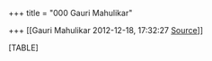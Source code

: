 +++
title = "000 Gauri Mahulikar"

+++
[[Gauri Mahulikar	2012-12-18, 17:32:27 [Source](https://groups.google.com/g/bvparishat/c/f1qDq2zkITM)]]



[TABLE]

